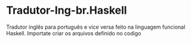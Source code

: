 # Tradutor-Ing-br.Haskell
Tradutor inglês para português e vice versa feito na linguagem funcional Haskell.
Importate criar os arquivos definido no codigo
